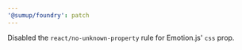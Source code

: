 ```yaml
---
'@sumup/foundry': patch
---
```


Disabled the `react/no-unknown-property` rule for Emotion.js' `css` prop.
